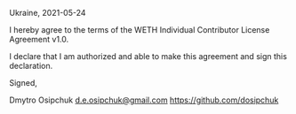Ukraine, 2021-05-24

I hereby agree to the terms of the WETH Individual Contributor License
Agreement v1.0.

I declare that I am authorized and able to make this agreement and sign this
declaration.

Signed,

Dmytro Osipchuk d.e.osipchuk@gmail.com https://github.com/dosipchuk
